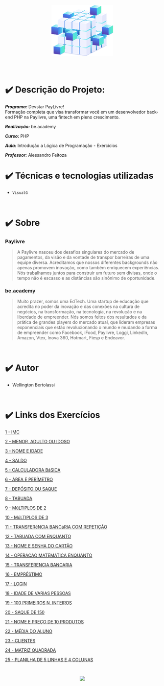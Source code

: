 <p align="center">
<img src="Cubo.png" width=40%/>
</p>
</br>
</br>


# ✔️ Descrição do Projeto:
***Programa:*** Devstar PayLivre!
<br>
Formação completa que visa transformar você em um desenvolvedor back-end PHP na Paylivre, uma fintech em pleno crescimento.

***Realização:*** be.academy

***Curso:*** PHP

***Aula:*** Introdução a Lógica de Programação - Exercícios

***Professor:*** Alessandro Feitoza


# ✔️ Técnicas e tecnologias utilizadas
- ``VisualG``
<br>

# ✔️ Sobre
### Paylivre
>A Paylivre nasceu dos desafios singulares do mercado de pagamentos, da visão e da vontade de transpor barreiras de uma equipe diversa. 
Acreditamos que nossos diferentes backgrounds não apenas promovem inovação, como também enriquecem experiências.
Nós trabalhamos juntos para construir um futuro sem divisas, onde o tempo não é escasso e as distâncias são sinônimo de oportunidade.

### be.academy
>Muito prazer, somos uma EdTech. Uma startup de educação que acredita no poder da inovação e das conexões na cultura de negócios, na transformação, na tecnologia, na revolução e na liberdade de empreender. 
Nós somos feitos dos resultados e da prática de grandes players do mercado atual, que lideram empresas exponenciais que estão revolucionando o mundo e mudando a forma de empreender como Facebook, iFood, Paylivre, Loggi, LinkedIn, Amazon, Vtex, Inova 360, Hotmart, Fiesp e Endeavor.
<br>

# ✔️ Autor
- Wellington Bertolassi
<br>

# ✔️ Links dos Exercícios
[1 - IMC](https://github.com/Ton-devstart/beacademy-devstart-logicadeprogramacao/blob/main/Exerc%C3%ADcios/1%20-%20IMC.ALG)

[2 - MENOR, ADULTO OU IDOSO](https://github.com/Ton-devstart/beacademy-devstart-logicadeprogramacao/blob/main/Exerc%C3%ADcios/2%20-%20MENOR%2C%20ADULTO%20OU%20IDOSO.ALG)

[3 - NOME E IDADE](https://github.com/Ton-devstart/beacademy-devstart-logicadeprogramacao/blob/main/Exerc%C3%ADcios/3%20-%20NOME%20E%20IDADE.ALG)

[4 - SALDO](https://github.com/Ton-devstart/beacademy-devstart-logicadeprogramacao/blob/main/Exerc%C3%ADcios/4%20-%20SALDO.ALG)

[5 - CALCULADORA BáSICA](https://github.com/Ton-devstart/beacademy-devstart-logicadeprogramacao/blob/main/Exerc%C3%ADcios/5%20-%20CALCULADORA%20B%C3%A1SICA.ALG)

[6 - ÁREA E PERÍMETRO](https://github.com/Ton-devstart/beacademy-devstart-logicadeprogramacao/blob/main/Exerc%C3%ADcios/6%20-%20%C3%81REA%20E%20PER%C3%8DMETRO.ALG)

[7 - DEPÓSITO OU SAQUE](https://github.com/Ton-devstart/beacademy-devstart-logicadeprogramacao/blob/main/Exerc%C3%ADcios/7%20-%20DEP%C3%93SITO%20OU%20SAQUE.ALG)

[8 - TABUADA](https://github.com/Ton-devstart/beacademy-devstart-logicadeprogramacao/blob/main/Exerc%C3%ADcios/8%20-%20TABUADA.ALG)

[9 - MúLTIPLOS DE 2](https://github.com/Ton-devstart/beacademy-devstart-logicadeprogramacao/blob/main/Exerc%C3%ADcios/9%20-%20M%C3%BALTIPLOS%20DE%202.ALG)

[10 - MúLTIPLOS DE 3](https://github.com/Ton-devstart/beacademy-devstart-logicadeprogramacao/blob/main/Exerc%C3%ADcios/10%20-%20M%C3%BALTIPLOS%20DE%203.ALG)

[11 - TRANSFERêNCIA BANCáRIA COM REPETIÇÃO](https://github.com/Ton-devstart/beacademy-devstart-logicadeprogramacao/blob/main/Exerc%C3%ADcios/11%20-%20TRANSFER%C3%AANCIA%20BANC%C3%A1RIA%20COM%20REPETI%C3%87%C3%83O.ALG)

[12 - TABUADA COM ENQUANTO](https://github.com/Ton-devstart/beacademy-devstart-logicadeprogramacao/blob/main/Exerc%C3%ADcios/12%20-%20TABUADA%20COM%20ENQUANTO.ALG)

[13 - NOME E SENHA DO CARTÃO](https://github.com/Ton-devstart/beacademy-devstart-logicadeprogramacao/blob/main/Exerc%C3%ADcios/13%20-%20NOME%20E%20SENHA%20DO%20CART%C3%83O.ALG)

[14 - OPERACAO MATEMATICA ENQUANTO](https://github.com/Ton-devstart/beacademy-devstart-logicadeprogramacao/blob/main/Exerc%C3%ADcios/14%20-%20OPERACAO%20MATEMATICA%20ENQUANTO.ALG)

[15 - TRANSFERENCIA BANCARIA](https://github.com/Ton-devstart/beacademy-devstart-logicadeprogramacao/blob/main/Exerc%C3%ADcios/15%20-%20TRANSFERENCIA%20BANCARIA.ALG)

[16 - EMPRÉSTIMO](https://github.com/Ton-devstart/beacademy-devstart-logicadeprogramacao/blob/main/Exerc%C3%ADcios/16%20-%20EMPR%C3%89STIMO.ALG)

[17 - LOGIN](https://github.com/Ton-devstart/beacademy-devstart-logicadeprogramacao/blob/main/Exerc%C3%ADcios/17%20-%20LOGIN.ALG)

[18 - IDADE DE VARIAS PESSOAS](https://github.com/Ton-devstart/beacademy-devstart-logicadeprogramacao/blob/main/Exerc%C3%ADcios/18%20-%20IDADE%20DE%20VARIAS%20PESSOAS.ALG)

[19 - 100 PRIMEIROS N. INTEIROS](https://github.com/Ton-devstart/beacademy-devstart-logicadeprogramacao/blob/main/Exerc%C3%ADcios/19%20-%20100%20PRIMEIROS%20N.%20INTEIROS.ALG)

[20 - SAQUE DE 150](https://github.com/Ton-devstart/beacademy-devstart-logicadeprogramacao/blob/main/Exerc%C3%ADcios/20%20-%20SAQUE%20DE%20150.ALG)

[21 - NOME E PREÇO DE 10 PRODUTOS](https://github.com/Ton-devstart/beacademy-devstart-logicadeprogramacao/blob/main/Exerc%C3%ADcios/21%20-%20NOME%20E%20PRE%C3%87O%20DE%2010%20PRODUTOS.ALG)

[22 - MÉDIA DO ALUNO](https://github.com/Ton-devstart/beacademy-devstart-logicadeprogramacao/blob/main/Exerc%C3%ADcios/22%20-%20M%C3%89DIA%20DO%20ALUNO.ALG)

[23 - CLIENTES](https://github.com/Ton-devstart/beacademy-devstart-logicadeprogramacao/blob/main/Exerc%C3%ADcios/23%20-%20CLIENTES.ALG)

[24 - MATRIZ QUADRADA](https://github.com/Ton-devstart/beacademy-devstart-logicadeprogramacao/blob/main/Exerc%C3%ADcios/24%20-%20MATRIZ%20QUADRADA.ALG)

[25 - PLANILHA DE 5 LINHAS E 4 COLUNAS](https://github.com/Ton-devstart/beacademy-devstart-logicadeprogramacao/blob/main/Exerc%C3%ADcios/25%20-%20PLANILHA%20DE%205%20LINHAS%20E%204%20COLUNAS.ALG)

<br>
<p align="center">
<img src="http://img.shields.io/static/v1?label=STATUS&message=FINALIZADO&color=GREEN&style=for-the-badge"/>
</p>